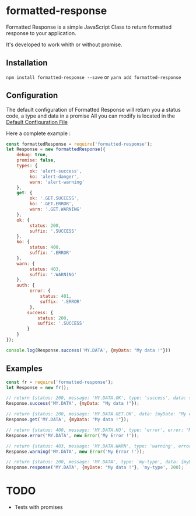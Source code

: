 # formatted-response

Formatted Response is a simple JavaScript Class to return formatted response to your application.

It's developed to work whith or without promise.

## Installation

`npm install formatted-response --save` or `yarn add formatted-response`

## Configuration

The default configuration of Formatted Response will return you a status code, a type and data in a promise
All you can modify is located in the [Default Configuration File](config/index.js)

Here a complete example :

```js
const formattedResponse = require('formatted-response');
let Response = new formattedResponse({
    debug: true,
    promise: false,
    types: {
         ok: 'alert-success',
         ko: 'alert-danger',
         warn: 'alert-warning'
    },
    get: {
         ok: '.GET.SUCCESS',
         ko: '.GET.ERROR',
         warn: '.GET.WARNING'
    },
    ok: {
         status: 200,
         suffix: '.SUCCESS'
    },
    ko: {
         status: 400,
         suffix: '.ERROR'
    },
    warn: {
         status: 403,
         suffix: '.WARNING'
    },
    auth: {
         error: {
             status: 401,
             suffix: '.ERROR'
         },
        success: {
            status: 200,
            suffix: '.SUCCESS'
        }
    }
});

console.log(Response.success('MY.DATA', {myData: "My data !"}))
```

## Examples

```js
const fr = require('formatted-response');
let Response = new fr();

// return {status: 200, message: 'MY.DATA.OK', type: 'success', data: {myDate: "My data !"}}
Response.success('MY.DATA', {myData: "My data !"});

// return {status: 200, message: 'MY.DATA.GET.OK', data: {myDate: "My data !"}}
Response.get('MY.DATA', {myData: "My data !"});

// return {status: 400, message: 'MY.DATA.KO', type: 'error', error: "My Error !"}
Response.error('MY.DATA', new Error('My Error !'));

// return {status: 403, message: 'MY.DATA.WARN', type: 'warning', error: "My Error !"}
Response.warning('MY.DATA', new Error('My Error !'));

// return {status: 200, message: 'MY.DATA', type: 'my-type', data: {myDate: "My data !"}}
Response.response('MY.DATA', {myDate: "My data !"}, 'my-type', 200);
```

# TODO
- Tests with promises